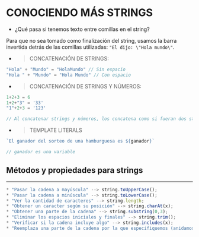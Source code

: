 # **CONOCIENDO MÁS STRINGS**

* ¿Qué pasa si tenemos texto entre comillas en el string?

Para que no sea tomado como finalización del string, usamos la barra invertida detrás de las comillas utilizadas: `"El dijo: \"Hola mundo\"`.

* > CONCATENACIÓN DE STRINGS:
~~~ javascript
"Hola" + "Mundo" = "HolaMundo" // Sin espacio
"Hola " + "Mundo" = "Hola Mundo" // Con espacio
~~~

* > CONCATENACIÓN DE STRINGS Y NÚMEROS:

~~~ javascript
1+2+3 = 6
1+2+"3" = '33'
"1"+2+3 = '123'

// Al concatenar strings y números, los concatena como si fueran dos strings.
~~~

* > TEMPLATE LITERALS
~~~ javascript
`El ganador del sorteo de una hamburguesa es ${ganador}`

// ganador es una variable
~~~

## **Métodos y propiedades para strings**
<hr>

~~~ js
* "Pasar la cadena a mayúscula" --> string.toUpperCase();
* "Pasar la cadena a minúscula" --> string.toLowerCase();
* "Ver la cantidad de caracteres" --> string.length;
* "Obtener un caracter según su posición" --> string.charAt(x);
* "Obtener una parte de la cadena" --> string.substring(0,3);
* "Eliminar los espacios iniciales y finales" --> string.trim();
* "Verificar si la cadena incluye algo" --> string.includes(x);
* "Reemplaza una parte de la cadena por la que especifiquemos (anidamos el subtring)" --> string.substring("Hola","Adiós"); // Cambiamos Hola por Adiós.
~~~